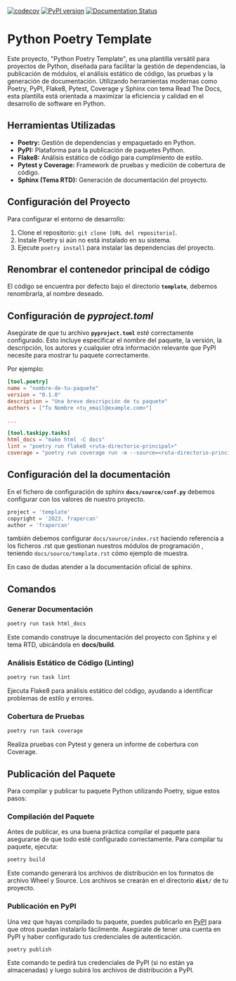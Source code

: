 [![codecov](https://codecov.io/gh/frapercan/experience-recorder/branch/main/graph/badge.svg?token=hIyfvLsU2D)](https://codecov.io/gh/frapercan/experience-recorder)
[![PyPI version](https://badge.fury.io/py/experience_recorder.svg)](https://badge.fury.io/py/experience_recorder)
[![Documentation Status](https://readthedocs.org/projects/experience-recorder/badge/?version=latest)](https://experience-recorder.readthedocs.io/en/latest/?badge=latest)

# Python Poetry Template

Este proyecto, "Python Poetry Template", es una plantilla versátil para proyectos de Python, diseñada para facilitar la gestión de dependencias, la publicación de módulos, el análisis estático de código, las pruebas y la generación de documentación. Utilizando herramientas modernas como Poetry, PyPI, Flake8, Pytest, Coverage y Sphinx con tema Read The Docs, esta plantilla está orientada a maximizar la eficiencia y calidad en el desarrollo de software en Python.

## Herramientas Utilizadas

- **Poetry:** Gestión de dependencias y empaquetado en Python.
- **PyPI:** Plataforma para la publicación de paquetes Python.
- **Flake8:** Análisis estático de código para cumplimiento de estilo.
- **Pytest y Coverage:** Framework de pruebas y medición de cobertura de código.
- **Sphinx (Tema RTD):** Generación de documentación del proyecto.

## Configuración del Proyecto

Para configurar el entorno de desarrollo:

1. Clone el repositorio: `git clone [URL del repositorio]`.
2. Instale Poetry si aún no está instalado en su sistema.
3. Ejecute `poetry install` para instalar las dependencias del proyecto.

## Renombrar el contenedor principal de código
El código se encuentra por defecto bajo el directorio **`template`**, debemos renombrarla, al nombre deseado.

## Configuración de *pyproject.toml* 
Asegúrate de que tu archivo **`pyproject.toml`** esté correctamente configurado. Esto incluye especificar el nombre del paquete, la versión, la descripción, los autores y cualquier otra información relevante que PyPI necesite para mostrar tu paquete correctamente.

Por ejemplo:
```toml
[tool.poetry]
name = "nombre-de-tu-paquete"
version = "0.1.0"
description = "Una breve descripción de tu paquete"
authors = ["Tu Nombre <tu_email@example.com>"]

...

[tool.taskipy.tasks]
html_docs = "make html -C docs"
lint = "poetry run flake8 <ruta-directorio-principal>"
coverage = "poetry run coverage run -m --source=<ruta-directorio-principal> pytest tests && poetry run coverage report -m"

```

## Configuración del la documentación

En el fichero de configuración de sphinx **`docs/source/conf.py`** debemos configurar con los valores de nuestro proyecto.

```python
project = 'template'
copyright = '2023, frapercan'
author = 'frapercan'
```

también debemos configurar `docs/source/index.rst` haciendo referencia a los ficheros .rst que gestionan nuestros módulos de programación , teniendo `docs/source/template.rst` cómo ejemplo de muestra.

En caso de dudas atender a la documentación oficial de sphinx.





## Comandos

### Generar Documentación

```bash
poetry run task html_docs
```
Este comando construye la documentación del proyecto con Sphinx y el tema RTD, ubicándola en **docs/build**.

### Análisis Estático de Código (Linting)
```bash
poetry run task lint
```
Ejecuta Flake8 para análisis estático del código, ayudando a identificar problemas de estilo y errores.

### Cobertura de Pruebas
```bash
poetry run task coverage
```
Realiza pruebas con Pytest y genera un informe de cobertura con Coverage.

## Publicación del Paquete
Para compilar y publicar tu paquete Python utilizando Poetry, sigue estos pasos:

### Compilación del Paquete
Antes de publicar, es una buena práctica compilar el paquete para asegurarse de que todo esté configurado correctamente. Para compilar tu paquete, ejecuta:
```bash
poetry build
```
Este comando generará los archivos de distribución en los formatos de archivo Wheel y Source. Los archivos se crearán en el directorio **`dist/`** de tu proyecto.

### Publicación en PyPI
Una vez que hayas compilado tu paquete, puedes publicarlo en [PyPI](https://pypi.org) para que otros puedan instalarlo fácilmente. Asegúrate de tener una cuenta en PyPI y haber configurado tus credenciales de autenticación.
```bash
poetry publish
```
Este comando te pedirá tus credenciales de PyPI (si no están ya almacenadas) y luego subirá los archivos de distribución a PyPI.

